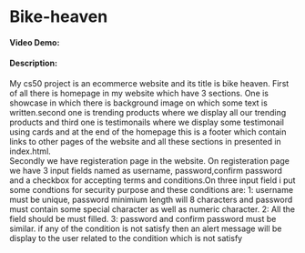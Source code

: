 # Bike-heaven
#### Video Demo:
#### Description:
My cs50 project is an ecommerce website and its title is bike heaven.
First of  all there is homepage in my website which have 3 sections. One is showcase in which there is background image on which some text is written.second one is trending products where we display all our trending products and third one is testimonails where we display some testimonail using cards and at the end of the homepage this is a footer which contain links to other pages of the website and all these sections in presented in index.html.  
Secondly we have registeration page in the website. On registeration page we have 3 input fields named as username, password,confirm password and a checkbox for accepting terms and conditions.On three input field i put  some condtions for security purpose and these conditions are: 1: username must be unique, password minimium length will 8 characters and password must contain some special character as well as numeric character. 2: All the field should be must filled. 3: password and confirm password must be similar. if any of the condition is not satisfy then an alert message will be display to the user related to the condition which is not satisfy
